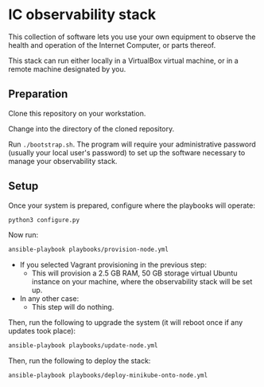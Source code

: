 # IC observability stack

This collection of software lets you use your own equipment to observe the
health and operation of the Internet Computer, or parts thereof.

This stack can run either locally in a VirtualBox virtual machine, or in
a remote machine designated by you.

## Preparation

Clone this repository on your workstation.

Change into the directory of the cloned repository.

Run `./bootstrap.sh`.  The program will require your administrative password
(usually your local user's password) to set up the software necessary to
manage your observability stack.

## Setup

Once your system is prepared, configure where the playbooks will operate:

```sh
python3 configure.py
```

Now run:

```sh
ansible-playbook playbooks/provision-node.yml
```

* If you selected Vagrant provisioning in the previous step:
  * This will provision a 2.5 GB RAM, 50 GB storage virtual Ubuntu instance on
    your machine, where the observability stack will be set up.
* In any other case:
  * This step will do nothing.

Then, run the following to upgrade the system (it will reboot once if any
updates took place):

```sh
ansible-playbook playbooks/update-node.yml
```

Then, run the following to deploy the stack:

```sh
ansible-playbook playbooks/deploy-minikube-onto-node.yml
```
